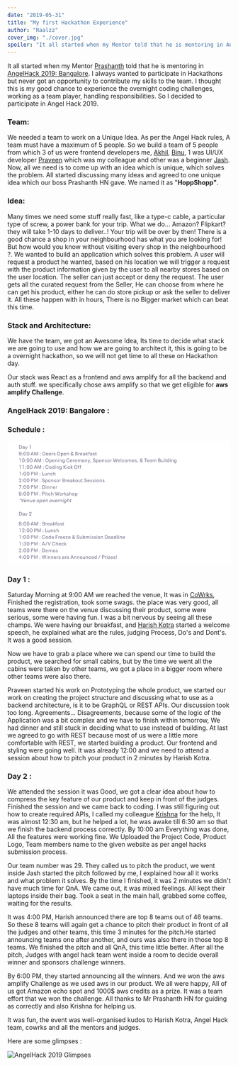 ```yaml
---
date: "2019-05-31"
title: "My first Hackathon Experience"
author: "Raalzz"
cover_img: "./cover.jpg"
spoiler: "It all started when my Mentor told that he is mentoring in AngelHack 2019: Bangalore. I always wanted to participate in Hackathons but never got an opportunity to contribute my skills to the team. I thought this is my good chance to experience the over..."
---
```


It all started when my Mentor [Prashanth](https://twitter.com/prashanth "Prashanth HN") told that he is mentoring in [AngelHack 2019: Bangalore](https://www.hackathon.io/angelhack-2019-bangalore "AngelHack 2019: Bangalore"). I always wanted to participate in Hackathons but never got an opportunity to contribute my skills to the team. I thought this is my good chance to experience the overnight coding challenges, working as a team player, handling responsibilities. So I decided to participate in Angel Hack 2019.

### **Team:**

We needed a team to work on a Unique Idea. As per the Angel Hack rules, A team must have a maximum of 5 people. So we build a team of 5 people from which 3 of us were frontend developers me, [Akhil](https://twitter.com/akhilvc10 "Akhil VC"), [Binu](https://twitter.com/binums56 "Binu Sebastian"), 1 was UI/UX developer [Praveen](https://twitter.com/onlyveen "Praveen Gorakala") which was my colleague and other was a beginner [Jash](https://www.linkedin.com/in/jash-k-mehta-786294149/ "Jash K Mehta"). Now, all we need is to come up with an idea which is unique, which solves the problem. All started discussing many ideas and agreed to one unique idea which our boss Prashanth HN gave. We named it as "**HoppShopp"**.

### **Idea:**

Many times we need some stuff really fast, like a type-c cable, a particular type of screw, a power bank for your trip. What we do... Amazon? Flipkart? they will take 1-10 days to deliver..! Your trip will be over by then! There is a good chance a shop in your neighbourhood has what you are looking for! But how would you know without visiting every shop in the neighbourhood ?. We wanted to build an application which solves this problem. A user will request a product he wanted, based on his location we will trigger a request with the product information given by the user to all nearby stores based on the user location. The seller can just accept or deny the request. The user gets all the curated request from the Seller, He can choose from where he can get his product, either he can do store pickup or ask the seller to deliver it. All these happen with in hours, There is no Bigger market which can beat this time.

### **Stack and Architecture:**

We have the team, we got an Awesome Idea, Its time to decide what stack we are going to use and how we are going to architect it, this is going to be a overnight hackathon, so we will not get time to all these on Hackathon day.

Our stack was React as a frontend and aws amplify for all the backend and auth stuff. we specifically chose aws amplify so that we get eligible for **aws amplify Challenge**.

### **AngelHack 2019: Bangalore :**

### **Schedule :**

![AngelHack 2019 Glimpses](./schedule.png "AngelHack 2019 Glimpses")

### **Day 1 :**

Saturday Morning at 9:00 AM we reached the venue, It was in [CoWrks](https://www.cowrks.com/ "CoWrks"), Finished the registration, took some swags. the place was very good, all teams were there on the venue discussing their product, some were serious, some were having fun. I was a bit nervous by seeing all these champs. We were having our breakfast, and [Harish Kotra](https://twitter.com/HarishKotra "Harish Kotra") started a welcome speech, he explained what are the rules, judging Process, Do's and Dont's. It was a good session.

Now we have to grab a place where we can spend our time to build the product, we searched for small cabins, but by the time we went all the cabins were taken by other teams, we got a place in a bigger room where other teams were also there.

Praveen started his work on Prototyping the whole product, we started our work on creating the project structure and discussing what to use as a backend architecture, is it to be GraphQL or REST APIs. Our discussion took too long. Agreements... Disagreements, because some of the logic of the Application was a bit complex and we have to finish within tomorrow, We had dinner and still stuck in deciding what to use instead of building. At last we agreed to go with REST because most of us were a little more comfortable with REST, we started building a product. Our frontend and styling were going well. It was already 12:00 and we need to attend a session about how to pitch your product in 2 minutes by Harish Kotra.

### **Day 2 :**

We attended the session it was Good, we got a clear idea about how to compress the key feature of our product and keep in front of the judges. Finished the session and we came back to coding. I was still figuring out how to create required APIs, I called my colleague [Krishna](https://www.linkedin.com/in/krishna-muddi-62207274/ "Krishna Muddi") for the help, It was almost 12:30 am, but he helped a lot, he was awake till 6:30 am so that we finish the backend process correctly. By 10:00 am Everything was done, All the features were working fine. We Uploaded the Project Code, Product Logo, Team members name to the given website as per angel hacks submission process.

Our team number was 29. They called us to pitch the product, we went inside Jash started the pitch followed by me, I explained how all it works and what problem it solves. By the time I finished, it was 2 minutes we didn't have much time for QnA. We came out, it was mixed feelings. All kept their laptops inside their bag. Took a seat in the main hall, grabbed some coffee, waiting for the results.

It was 4:00 PM, Harish announced there are top 8 teams out of 46 teams. So these 8 teams will again get a chance to pitch their product in front of all the judges and other teams, this time 3 minutes for the pitch.He started announcing teams one after another, and ours was also there in those top 8 teams. We finished the pitch and all QnA, this time little better. After all the pitch, Judges with angel hack team went inside a room to decide overall winner and sponsors challenge winners.

By 6:00 PM, they started announcing all the winners. And we won the aws amplify Challenge as we used aws in our product. We all were happy, All of us got Amazon echo spot and 1000\$ aws credits as a prize. It was a team effort that we won the challenge. All thanks to Mr Prashanth HN for guiding as correctly and also Krishna for helping us.

It was fun, the event was well-organised kudos to Harish Kotra, Angel Hack team, cowrks and all the mentors and judges.

Here are some glimpses :

![AngelHack 2019 Glimpses](./glimpses.png "AngelHack 2019 Glimpses")
